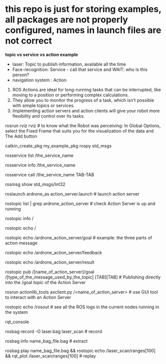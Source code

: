 # this repo is just for storing examples, all packages are not properly configured, names in launch files are not correct





**topic vs service vs action example**

+ laser: Topic to publish information, available all the time
+ Face-recognition: Service - call that service and WAIT: who is this person?
+ navigation system : Action
1. ROS Actions are ideal for long-running tasks that can be interrupted, like moving to a position or performing complex calculations.
2. They allow you to monitor the progress of a task, which isn’t possible with simple topics or services.
3. Implementing action servers and action clients will give your robot more flexibility and control over its tasks.




rosrun rviz rviz    # to know what the Robot was perceiving: In Global Options, select the Fixed Frame that suits you for the visualization of the data and The Add button



catkin\_create\_pkg my\_example\_pkg rospy std\_msgs    

rosservice list /the\_service\_name

rosservice info /the\_service\_name

rosservice call /the\_service\_name TAB-TAB



rosmsg show std\_msgs/Int32

roslaunch ardrone\_as action\_server.launch  # launch action server

rostopic list | grep ardrone\_action\_server  # check Action Server is up and running

rostopic info /<topic>

rostopic echo /<topic>

rostopic echo /ardrone\_action\_server/goal    # example: the three parts of action message

rostopic echo /ardrone\_action\_server/feedback

rostopic echo /ardrone\_action\_server/result

rostopic pub /\[name\_of\_action\_server]/goal /\[type\_of\_the\_message\_used\_by\_the\_topic] \[TAB]\[TAB]  # Publishing directly into the /goal topic of the Action Server

rosrun actionlib\_tools axclient.py /<name\_of\_action\_server>  # use GUI tool to interact with an Action Server



rostopic echo /rosout  # see all the ROS logs in the current nodes running in the system

rqt\_console



rosbag record -O laser.bag laser\_scan # record

rosbag info name\_bag\_file.bag     # extract

rosbag play name\_bag\_file.bag  \&\& rostopic echo /laser\_scan/ranges\[100] \&\& rqt\_plot /laser\_scan/ranges\[100]    # replay

